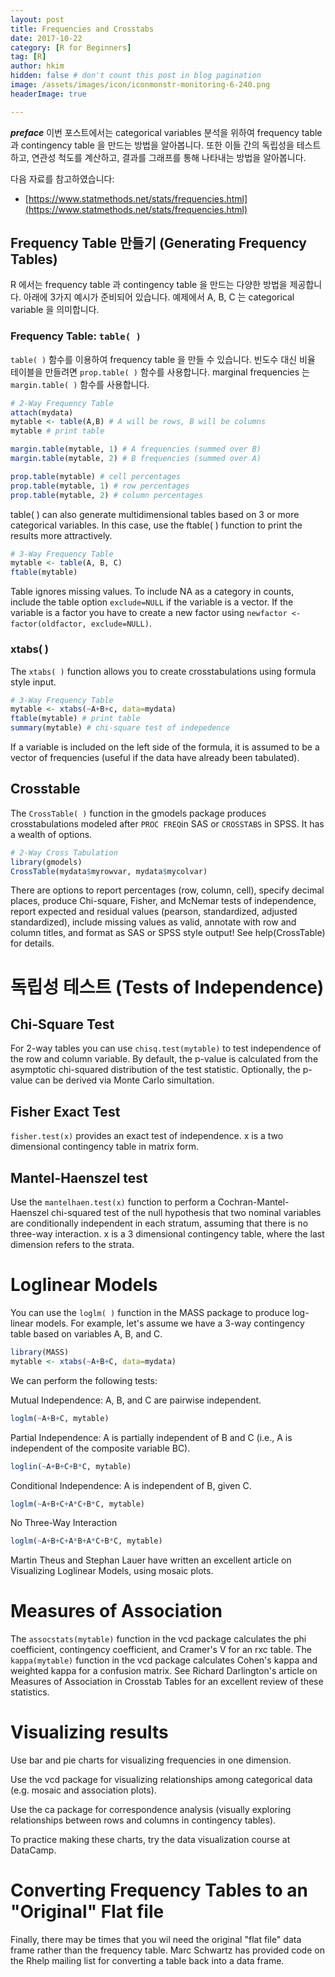 ```yaml
---
layout: post  
title: Frequencies and Crosstabs
date: 2017-10-22  
category: [R for Beginners]  
tag: [R]  
author: hkim  
hidden: false # don't count this post in blog pagination  
image: /assets/images/icon/iconmonstr-monitoring-6-240.png
headerImage: true

---
```


***preface*** 이번 포스트에서는 categorical variables 분석을 위하여 frequency table 과 contingency table 을 만드는 방법을 알아봅니다. 또한 이들 간의 독립성을 테스트하고, 연관성 척도를 계산하고, 결과를 그래프를 통해 나타내는 방법을 알아봅니다.

다음 자료를 참고하였습니다:  
- [https://www.statmethods.net/stats/frequencies.html](https://www.statmethods.net/stats/frequencies.html)


## Frequency Table 만들기 (Generating Frequency Tables)

R 에서는 frequency table 과 contingency table 을 만드는 다양한 방법을 제공합니다. 아래에 3가지 예시가 준비되어 있습니다. 예제에서 A, B, C 는 categorical variable 을 의미합니다.


### Frequency Table: `table( )`

`table( )` 함수를 이용하여 frequency table 을 만들 수 있습니다. 빈도수 대신 비율 테이블을 만들려면 `prop.table( )` 함수를 사용합니다. marginal frequencies 는 `margin.table( )` 함수를 사용합니다.

```r
# 2-Way Frequency Table
attach(mydata)
mytable <- table(A,B) # A will be rows, B will be columns
mytable # print table

margin.table(mytable, 1) # A frequencies (summed over B)
margin.table(mytable, 2) # B frequencies (summed over A)

prop.table(mytable) # cell percentages
prop.table(mytable, 1) # row percentages
prop.table(mytable, 2) # column percentages
```

table( ) can also generate multidimensional tables based on 3 or more categorical variables. In this case, use the ftable( ) function to print the results more attractively.

```r
# 3-Way Frequency Table
mytable <- table(A, B, C)
ftable(mytable)
```

Table ignores missing values. To include NA as a category in counts, include the table option `exclude=NULL` if the variable is a vector. If the variable is a factor you have to create a new factor using `newfactor <- factor(oldfactor, exclude=NULL)`.

### xtabs( )

The `xtabs( )` function allows you to create crosstabulations using formula style input.

```r
# 3-Way Frequency Table
mytable <- xtabs(~A+B+c, data=mydata)
ftable(mytable) # print table
summary(mytable) # chi-square test of indepedence
```

If a variable is included on the left side of the formula, it is assumed to be a vector of frequencies (useful if the data have already been tabulated).

## Crosstable

The `CrossTable( )` function in the gmodels package produces crosstabulations modeled after `PROC FREQ`in SAS or `CROSSTABS` in SPSS. It has a wealth of options.

```r
# 2-Way Cross Tabulation
library(gmodels)
CrossTable(mydata$myrowvar, mydata$mycolvar)
```

There are options to report percentages (row, column, cell), specify decimal places, produce Chi-square, Fisher, and McNemar tests of independence, report expected and residual values (pearson, standardized, adjusted standardized), include missing values as valid, annotate with row and column titles, and format as SAS or SPSS style output!
See help(CrossTable) for details.


# 독립성 테스트 (Tests of Independence)

## Chi-Square Test

For 2-way tables you can use `chisq.test(mytable)` to test independence of the row and column variable. By default, the p-value is calculated from the asymptotic chi-squared distribution of the test statistic. Optionally, the p-value can be derived via Monte Carlo simultation.

## Fisher Exact Test
`fisher.test(x)` provides an exact test of independence. x is a two dimensional contingency table in matrix form.

## Mantel-Haenszel test
Use the `mantelhaen.test(x)` function to perform a Cochran-Mantel-Haenszel chi-squared test of the null hypothesis that two nominal variables are conditionally independent in each stratum, assuming that there is no three-way interaction. x is a 3 dimensional contingency table, where the last dimension refers to the strata.

# Loglinear Models
You can use the `loglm( )` function in the MASS package to produce log-linear models. For example, let's assume we have a 3-way contingency table based on variables A, B, and C.

```r
library(MASS)
mytable <- xtabs(~A+B+C, data=mydata)
```

We can perform the following tests:

Mutual Independence: A, B, and C are pairwise independent.

```r
loglm(~A+B+C, mytable)
```

Partial Independence: A is partially independent of B and C (i.e., A is independent of the composite variable BC).

```r
loglin(~A+B+C+B*C, mytable)
```

Conditional Independence: A is independent of B, given C.

```r
loglm(~A+B+C+A*C+B*C, mytable)
```

No Three-Way Interaction

```r
loglm(~A+B+C+A*B+A*C+B*C, mytable)
```

Martin Theus and Stephan Lauer have written an excellent article on Visualizing Loglinear Models, using mosaic plots.

# Measures of Association
The `assocstats(mytable)` function in the vcd package calculates the phi coefficient, contingency coefficient, and Cramer's V for an rxc table. The `kappa(mytable)` function in the vcd package calculates Cohen's kappa and weighted kappa for a confusion matrix. See Richard Darlington's article on Measures of Association in Crosstab Tables for an excellent review of these statistics.

# Visualizing results
Use bar and pie charts for visualizing frequencies in one dimension.

Use the vcd package for visualizing relationships among categorical data (e.g. mosaic and association plots).

Use the ca package for correspondence analysis (visually exploring relationships between rows and columns in contingency tables).

To practice making these charts, try the data visualization course at DataCamp.

# Converting Frequency Tables to an "Original" Flat file
Finally, there may be times that you wil need the original "flat file" data frame rather than the frequency table. Marc Schwartz has provided code on the Rhelp mailing list for converting a table back into a data frame.
